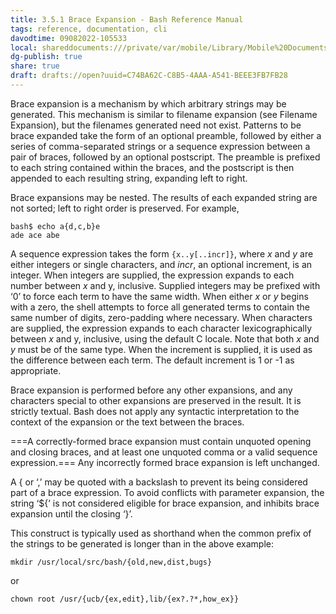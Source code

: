 ```yaml
---
title: 3.5.1 Brace Expansion - Bash Reference Manual
tags: reference, documentation, cli
davodtime: 09082022-105533
local: shareddocuments:///private/var/mobile/Library/Mobile%20Documents/iCloud~md~obsidian/Documents/OBSHIDDIAN/drafts/C74BA62C-C8B5-4AAA-A541-BEEE3FB7FB28.md
dg-publish: true
share: true
draft: drafts://open?uuid=C74BA62C-C8B5-4AAA-A541-BEEE3FB7FB28
---
```


Brace expansion is a mechanism by which arbitrary strings may be generated. This mechanism is similar to filename expansion (see Filename Expansion), but the filenames generated need not exist. Patterns to be brace expanded take the form of an optional preamble, followed by either a series of comma-separated strings or a sequence expression between a pair of braces, followed by an optional postscript. The preamble is prefixed to each string contained within the braces, and the postscript is then appended to each resulting string, expanding left to right.

Brace expansions may be nested. The results of each expanded string are not sorted; left to right order is preserved. For example,

```
bash$ echo a{d,c,b}e
ade ace abe
```

A sequence expression takes the form `{x..y[..incr]}`, where *x* and *y* are either integers or single characters, and *incr*, an optional increment, is an integer. When integers are supplied, the expression expands to each number between *x* and y, inclusive. Supplied integers may be prefixed with ‘0’ to force each term to have the same width. When either *x* or *y* begins with a zero, the shell attempts to force all generated terms to contain the same number of digits, zero-padding where necessary. When characters are supplied, the expression expands to each character lexicographically between *x* and y, inclusive, using the default C locale. Note that both *x* and *y* must be of the same type. When the increment is supplied, it is used as the difference between each term. The default increment is 1 or -1 as appropriate.

Brace expansion is performed before any other expansions, and any characters special to other expansions are preserved in the result. It is strictly textual. Bash does not apply any syntactic interpretation to the context of the expansion or the text between the braces.

===A correctly-formed brace expansion must contain unquoted opening and closing braces, and at least one unquoted comma or a valid sequence expression.=== Any incorrectly formed brace expansion is left unchanged.

A { or ‘,’ may be quoted with a backslash to prevent its being considered part of a brace expression. To avoid conflicts with parameter expansion, the string ‘${’ is not considered eligible for brace expansion, and inhibits brace expansion until the closing ‘}’.

This construct is typically used as shorthand when the common prefix of the strings to be generated is longer than in the above example:

`mkdir /usr/local/src/bash/{old,new,dist,bugs}`

or

`chown root /usr/{ucb/{ex,edit},lib/{ex?.?*,how_ex}}`